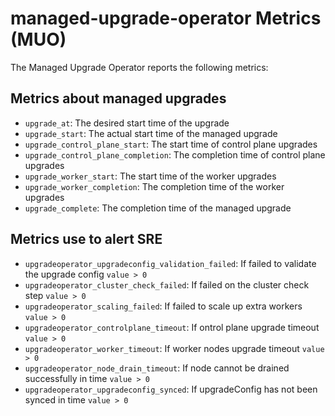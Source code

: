 # managed-upgrade-operator Metrics (MUO)

The Managed Upgrade Operator reports the following metrics:

## Metrics about managed upgrades

- `upgrade_at`: The desired start time of the upgrade
- `upgrade_start`: The actual start time of the managed upgrade
- `upgrade_control_plane_start`: The start time of control plane upgrades
- `upgrade_control_plane_completion`: The completion time of control plane upgrades
- `upgrade_worker_start`: The start time of the worker upgrades
- `upgrade_worker_completion`: The completion time of the worker upgrades
- `upgrade_complete`: The completion time of the managed upgrade

## Metrics use to alert SRE

- `upgradeoperator_upgradeconfig_validation_failed`: If failed to validate the upgrade config `value > 0`
- `upgradeoperator_cluster_check_failed`: If failed on the cluster check step `value > 0`
- `upgradeoperator_scaling_failed`: If failed to scale up extra workers `value > 0`
- `upgradeoperator_controlplane_timeout`: If ontrol plane upgrade timeout `value > 0`
- `upgradeoperator_worker_timeout`: If worker nodes upgrade timeout `value > 0`
- `upgradeoperator_node_drain_timeout`: If node cannot be drained successfully in time `value > 0`
- `upgradeoperator_upgradeconfig_synced`: If upgradeConfig has not been synced in time `value > 0`